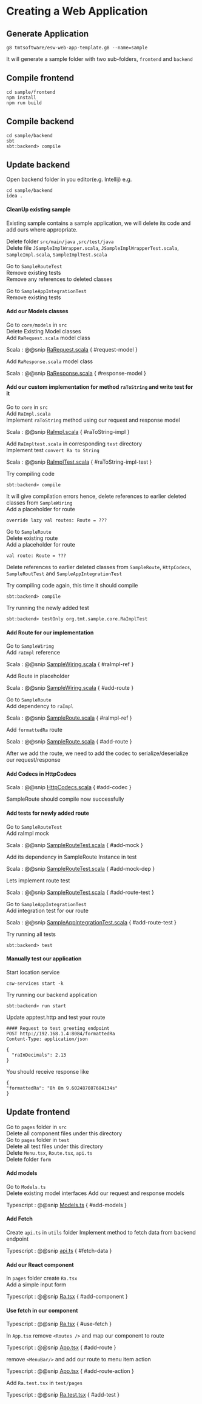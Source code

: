 # Creating a Web Application

## Generate Application

```
g8 tmtsoftware/esw-web-app-template.g8 --name=sample
```

It will generate a sample folder with two sub-folders, `frontend` and `backend`

## Compile frontend

```
cd sample/frontend
npm install
npm run build
```

## Compile backend

```
cd sample/backend
sbt
sbt:backend> compile
```

## Update backend

Open backend folder in you editor(e.g. Intellij)
e.g.

```
cd sample/backend
idea .
```

#### CleanUp existing sample

Existing sample contains a sample application, we will delete its code and add ours where appropriate.

Delete folder `src/main/java` ,`src/test/java`   
Delete file `JSampleImplWrapper.scala`, `JSampleImplWrapperTest.scala`, `SampleImpl.scala`, `SampleImplTest.scala`

Go to `SampleRouteTest`     
Remove existing tests   
Remove any references to deleted classes

Go to `SampleAppIntegrationTest`     
Remove existing tests

#### Add our Models classes

Go to `core/models` in `src`    
Delete Existing Model classes  
Add `RaRequest.scala` model class

Scala
: @@snip [RaRequest.scala](../../../../backend/src/main/scala/org/tmt/sample/core/models/RaRequest.scala) { #request-model }

Add `RaResponse.scala` model class

Scala
: @@snip [RaResponse.scala](../../../../backend/src/main/scala/org/tmt/sample/core/models/RaResponse.scala) { #response-model }

#### Add our custom implementation for method `raToString` and write test for it

Go to `core` in `src`   
Add `RaImpl.scala`  
Implement `raToString` method using our request and response model

Scala
: @@snip [RaImpl.scala](../../../../backend/src/main/scala/org/tmt/sample/core/RaImpl.scala) { #raToString-impl }

Add `RaImpltest.scala` in corresponding `test` directory    
Implement test `convert Ra to String`

Scala
: @@snip [RaImplTest.scala](../../../../backend/src/test/scala/org/tmt/sample/core/RaImplTest.scala) { #raToString-impl-test }

Try compiling code

```
sbt:backend> compile
```

It will give compilation errors hence, delete references to earlier deleted classes from `SampleWiring`     
Add a placeholder for route

```
override lazy val routes: Route = ???
```

Go to `SampleRoute`     
Delete existing route   
Add a placeholder for route

```
val route: Route = ???
```

Delete references to earlier deleted classes from `SampleRoute`, `HttpCodecs`, `SampleRoutTest`
and `SampleAppIntegrationTest`

Try compiling code again, this time it should compile

```
sbt:backend> compile
```

Try running the newly added test

```
sbt:backend> testOnly org.tmt.sample.core.RaImplTest
```

#### Add Route for our implementation

Go to `SampleWiring`    
Add `raImpl` reference

Scala
: @@snip [SampleWiring.scala](../../../../backend/src/main/scala/org/tmt/sample/SampleWiring.scala) { #raImpl-ref }

Add Route in placeholder

Scala
: @@snip [SampleWiring.scala](../../../../backend/src/main/scala/org/tmt/sample/SampleWiring.scala) { #add-route }

Go to `SampleRoute`     
Add dependency to `raImpl`

Scala
: @@snip [SampleRoute.scala](../../../../backend/src/main/scala/org/tmt/sample/http/SampleRoute.scala) { #raImpl-ref }

Add `formattedRa` route

Scala
: @@snip [SampleRoute.scala](../../../../backend/src/main/scala/org/tmt/sample/http/SampleRoute.scala) { #add-route }

After we add the route, we need to add the codec to serialize/deserialize our request/response

#### Add Codecs in HttpCodecs

Scala
: @@snip [HttpCodecs.scala](../../../../backend/src/main/scala/org/tmt/sample/http/HttpCodecs.scala) { #add-codec }

SampleRoute should compile now successfully

#### Add tests for newly added route

Go to `SampleRouteTest`     
Add raImpl mock

Scala
: @@snip [SampleRouteTest.scala](../../../../backend/src/test/scala/org/tmt/sample/http/SampleRouteTest.scala) { #add-mock }

Add its dependency in SampleRoute Instance in test

Scala
: @@snip [SampleRouteTest.scala](../../../../backend/src/test/scala/org/tmt/sample/http/SampleRouteTest.scala) { #add-mock-dep }

Lets implement route test

Scala
: @@snip [SampleRouteTest.scala](../../../../backend/src/test/scala/org/tmt/sample/http/SampleRouteTest.scala) { #add-route-test }

Go to `SampleAppIntegrationTest`    
Add integration test for our route

Scala
: @@snip [SampleAppIntegrationTest.scala](../../../../backend/src/test/scala/org/tmt/sample/integration/SampleAppIntegrationTest.scala) { #add-route-test }


Try running all tests

```
sbt:backend> test
```

#### Manually test our application

Start location service

```
csw-services start -k 
```

Try running our backend application

```
sbt:backend> run start
```

Update apptest.http and test your route
```
#### Request to test greeting endpoint
POST http://192.168.1.4:8084/formattedRa
Content-Type: application/json

{
  "raInDecimals": 2.13
}

```

You should receive response like
```
{
"formattedRa": "8h 8m 9.602487087684134s"
}
```

## Update frontend

Go to `pages` folder in `src`   
Delete all component files under this directory     
Go to `pages` folder in `test`  
Delete all test files under this directory   
Delete `Menu.tsx`, `Route.tsx`, `api.ts`    
Delete folder `form`

#### Add models

Go to `Models.ts`   
Delete existing model interfaces
Add our request and response models

Typescript
: @@snip [Models.ts](../../../../frontend/src/models/Models.ts) { #add-models }

#### Add Fetch

Create `api.ts` in `utils` folder
Implement method to fetch data from backend endpoint

Typescript
: @@snip [api.ts](../../../../frontend/src/utils/api.ts) { #fetch-data }

#### Add our React component

In `pages` folder create `Ra.tsx`   
Add a simple input form

Typescript
: @@snip [Ra.tsx](../../../../frontend/src/components/pages/Ra.tsx) { #add-component }

#### Use fetch in our component

Typescript
: @@snip [Ra.tsx](../../../../frontend/src/components/pages/Ra.tsx) { #use-fetch }


In `App.tsx` remove `<Routes />` and map our component to route

Typescript
: @@snip [App.tsx](../../../../frontend/src/App.tsx) { #add-route }

remove `<MenuBar/>` and add our route to menu item action

Typescript
: @@snip [App.tsx](../../../../frontend/src/App.tsx) { #add-route-action }


Add `Ra.test.tsx` in `test/pages`

Typescript
: @@snip [Ra.test.tsx](../../../../frontend/test/pages/Ra.test.tsx) { #add-test }



